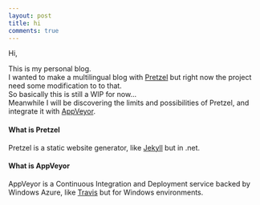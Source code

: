 ```yaml
---
layout: post
title: hi
comments: true
---
```


Hi,

This is my personal blog.  
I wanted to make a multilingual blog with [Pretzel](http://code52.org/pretzel) but right now the project need some modification to to that.  
So basically this is still a WIP for now...  
Meanwhile I will be discovering the limits and possibilities of Pretzel, and integrate it with [AppVeyor](http://www.appveyor.com).


#### What is Pretzel
Pretzel is a static website generator, like [Jekyll](http://jekyllrb.com) but in .net.


#### What is AppVeyor
AppVeyor is a Continuous Integration and Deployment service backed by Windows Azure, like [Travis](https://travis-ci.org/) but for Windows environments.
